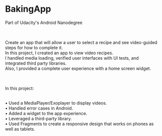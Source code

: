 # BakingApp
Part of Udacity's Android Nanodegree<br /><br /><br />


Create an app that will allow a user to select a recipe and see video-guided steps for how to complete it.<br />
In this project, I created an app to view video recipes. <br />
I handled media loading, verified user interfaces with UI tests, and integrated third party libraries.<br />
Also, I provided a complete user experience with a home screen widget.<br /><br /><br />


In this project:<br /><br />

• Used a MediaPlayer/Exoplayer to display videos.<br />
• Handled error cases in Android.<br />
• Added a widget to the app experience.<br />
• Leveraged a third-party library.<br />
• Used Fragments to create a responsive design that works on phones as well as tablets.<br />


